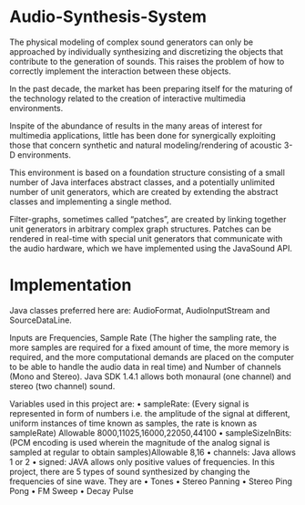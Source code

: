 # Audio-Synthesis-System

The physical modeling of complex sound generators can only be approached by individually synthesizing and discretizing the objects that contribute to the generation of sounds. This raises the problem of how to correctly implement the interaction between these objects.

In the past decade, the market has been preparing itself for the maturing of the technology related to the creation of interactive multimedia environments.

Inspite of the abundance of results in the many areas of interest for multimedia applications, little has been done for synergically exploiting those that concern synthetic and natural modeling/rendering of acoustic 3-D environments.

This environment is based on a foundation structure consisting of a small number of Java interfaces abstract classes, and a potentially unlimited number of unit generators, which are created by extending the abstract classes and implementing a single method.

Filter-graphs, sometimes called “patches”, are created by linking together unit generators in arbitrary complex graph structures. Patches can be rendered in real-time with special unit generators that communicate with the audio hardware, which we have implemented using the JavaSound API.	

# Implementation

Java classes preferred here are: AudioFormat, AudioInputStream and SourceDataLine.

Inputs are Frequencies, Sample Rate (The higher the sampling rate, the more samples are required for a fixed amount of time, the more memory is required, and the more computational demands are placed on the computer to be able to handle the audio data in real time) and Number of channels (Mono and Stereo). Java SDK 1.4.1 allows both monaural (one channel) and stereo (two channel) sound.

Variables used in this project are:
•	sampleRate: (Every signal is represented in form of numbers i.e. the amplitude of the signal at different, uniform instances of time known as samples, the rate is known as sampleRate) Allowable 8000,11025,16000,22050,44100
•	sampleSizeInBits:  (PCM encoding is used wherein the magnitude of the analog signal is sampled at regular to obtain samples)Allowable 8,16 
•	channels: Java allows 1 or 2 
•	signed: JAVA allows only positive values of frequencies. 
In this project, there are 5 types of sound synthesized by changing the frequencies of sine wave. They are 
•	Tones
•	Stereo Panning
•	Stereo Ping Pong
•	FM Sweep
•	Decay Pulse
